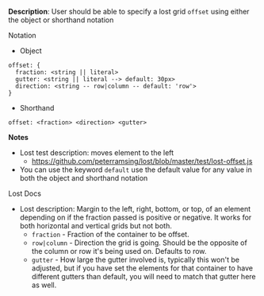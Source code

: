 __Description__: User should be able to specify a lost grid `offset` using either the object or shorthand notation

Notation
- Object
```
offset: {
  fraction: <string || literal>
  gutter: <string || literal --> default: 30px>
  direction: <string -- row|column -- default: 'row'>
}
```
- Shorthand
```
offset: <fraction> <direction> <gutter>
```

__Notes__

- Lost test description: moves element to the left
    + https://github.com/peterramsing/lost/blob/master/test/lost-offset.js
- You can use the keyword `default` use the default value for any value in both the object and shorthand notation

Lost Docs
- Lost description: Margin to the left, right, bottom, or top, of an element depending on if the fraction passed is positive or negative. It works for both horizontal and vertical grids but not both.
    + `fraction` - Fraction of the container to be offset.
    + `row|column` - Direction the grid is going. Should be the opposite of the column or row it's being used on. Defaults to row.
    + `gutter` - How large the gutter involved is, typically this won't be adjusted, but if you have set the elements for that container to have different gutters than default, you will need to match that gutter here as well.